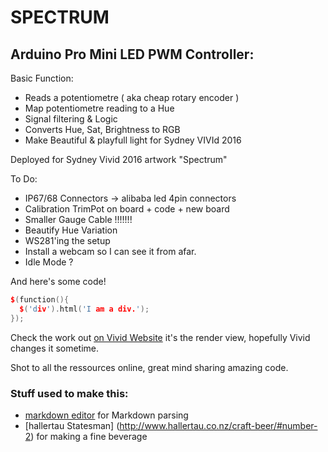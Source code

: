 # SPECTRUM

## Arduino Pro Mini LED PWM Controller:

Basic Function:

 * Reads a potentiometre ( aka cheap rotary encoder )
 * Map potentiometre reading to a Hue
 * Signal filtering & Logic
 * Converts Hue, Sat, Brightness to RGB
 * Make Beautiful & playfull light for Sydney VIVId 2016


Deployed for Sydney Vivid 2016 artwork "Spectrum"

To Do:

 * IP67/68 Connectors -> alibaba led 4pin connectors
 * Calibration TrimPot on board + code + new board
 * Smaller Gauge Cable !!!!!!!
 * Beautify Hue Variation
 * WS281'ing the setup
 * Install a webcam so I can see it from afar.
 * Idle Mode ?

And here's some code!

```CPP
$(function(){
  $('div').html('I am a div.');
});
```

Check the work out  [on Vivid Website](http://www.vividsydney.com/event/light/spectrum) it's the render view, hopefully Vivid changes it sometime.


Shot to all the ressources online, great mind sharing amazing code.


### Stuff used to make this:

 * [markdown editor](https://jbt.github.io/markdown-editor/) for Markdown parsing
 * [hallertau Statesman] (http://www.hallertau.co.nz/craft-beer/#number-2) for making a fine beverage
